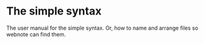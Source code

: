 The simple syntax
=================

The user manual for the simple syntax. Or, how to name and arrange files so webnote can find them.